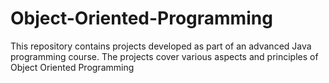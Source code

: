 # Object-Oriented-Programming
This repository contains projects developed as part of an advanced Java programming course. The projects cover various aspects and principles of Object Oriented Programming

